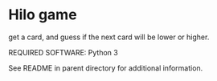 # Hilo game

get a card, and guess if the next card will be lower or higher.

REQUIRED SOFTWARE:
  Python 3
 
See README in parent directory for additional information.
